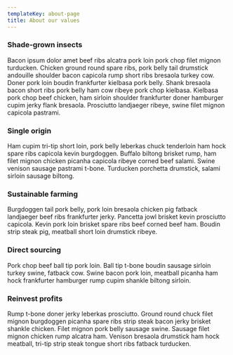 ```yaml
---
templateKey: about-page
title: About our values
---
```

### Shade-grown insects

Bacon ipsum dolor amet beef ribs alcatra pork loin pork chop filet mignon turducken. Chicken ground round spare ribs, pork belly tail drumstick andouille shoulder bacon capicola rump short ribs bresaola turkey cow. Doner pork loin boudin frankfurter kielbasa pork belly. Shank bresaola bacon short ribs pork belly ham cow ribeye pork chop kielbasa. Kielbasa pork chop beef chicken, ham sirloin shoulder frankfurter doner hamburger cupim jerky flank bresaola. Prosciutto landjaeger ribeye, swine filet mignon capicola pastrami.

### Single origin

Ham cupim tri-tip short loin, pork belly leberkas chuck tenderloin ham hock spare ribs capicola kevin burgdoggen. Buffalo biltong brisket rump, ham filet mignon chicken picanha capicola ribeye corned beef salami. Swine venison sausage pastrami t-bone. Turducken porchetta drumstick, salami sirloin sausage biltong.

### Sustainable farming

Burgdoggen tail pork belly, pork loin bresaola chicken pig fatback landjaeger beef ribs frankfurter jerky. Pancetta jowl brisket kevin prosciutto capicola. Kevin pork loin brisket spare ribs beef corned beef ham. Boudin strip steak pig, meatball short loin drumstick ribeye.

### Direct sourcing

Pork chop beef ball tip pork loin. Ball tip t-bone boudin sausage sirloin turkey swine, fatback cow. Swine bacon pork loin, meatball picanha ham hock frankfurter hamburger rump cupim shankle biltong sirloin. 

### Reinvest profits

Rump t-bone doner jerky leberkas prosciutto. Ground round chuck filet mignon burgdoggen picanha spare ribs strip steak bacon jerky brisket shankle chicken. Filet mignon pork belly sausage swine. Sausage filet mignon chicken rump alcatra ham. Venison bresaola drumstick ham hock meatball, tri-tip strip steak tongue short ribs fatback turducken.
